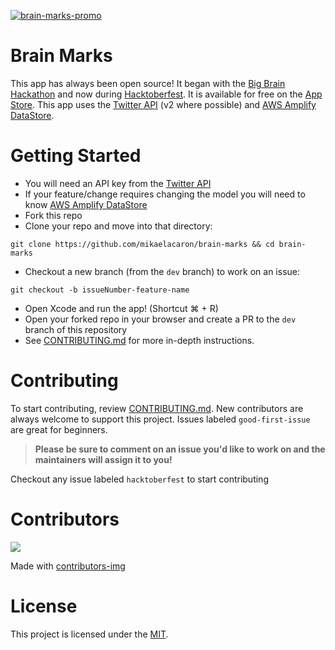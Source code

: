 [![brain-marks-promo](https://user-images.githubusercontent.com/22946902/135545890-6afb5e3f-4b04-4957-81b7-364f9f229080.PNG)](https://apps.apple.com/us/app/brain-marks/id1577423925)

# Brain Marks

This app has always been open source! It began with the [Big Brain Hackathon](https://bigbrainhacks.com) and now during [Hacktoberfest](https://hacktoberfest.digitalocean.com). It is available for free on the [App Store](https://apps.apple.com/us/app/brain-marks/id1577423925). This app uses the [Twitter API](https://developer.twitter.com/en/docs/twitter-api/getting-started/getting-access-to-the-twitter-api) (v2 where possible) and [AWS Amplify DataStore](https://docs.amplify.aws/start/q/integration/ios/).

# Getting Started
* You will need an API key from the [Twitter API](https://developer.twitter.com/en/docs/twitter-api/getting-started/getting-access-to-the-twitter-api)
* If your feature/change requires changing the model you will need to know [AWS Amplify DataStore](https://docs.amplify.aws/start/q/integration/ios/)
* Fork this repo
* Clone your repo and move into that directory:

`git clone https://github.com/mikaelacaron/brain-marks && cd brain-marks`

* Checkout a new branch (from the `dev` branch) to work on an issue:

`git checkout -b issueNumber-feature-name`

* Open Xcode and run the app! (Shortcut ⌘ + R)
* Open your forked repo in your browser and create a PR to the `dev` branch of this repository
* See [CONTRIBUTING.md](https://github.com/mikaelacaron/brain-marks/blob/dev/CONTRIBUTING.md) for more in-depth instructions.

# Contributing
To start contributing, review [CONTRIBUTING.md](https://github.com/mikaelacaron/brain-marks/blob/dev/CONTRIBUTING.md). New contributors are always welcome to support this project. Issues labeled `good-first-issue` are great for beginners.

> **Please be sure to comment on an issue you'd like to work on and the maintainers will assign it to you!**

Checkout any issue labeled `hacktoberfest` to start contributing

# Contributors

<a href="https://github.com/mikaelacaron/brain-marks/graphs/contributors">
  <img src="https://contrib.rocks/image?repo=mikaelacaron/brain-marks" />
</a>

Made with [contributors-img](https://contrib.rocks)

# License

This project is licensed under the [MIT](https://opensource.org/licenses/MIT).
